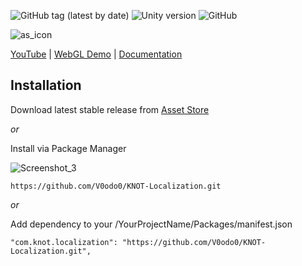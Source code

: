 ![GitHub tag (latest by date)](https://img.shields.io/github/v/tag/V0odo0/Knot-localization?label=release)
![Unity version](https://img.shields.io/badge/Unity-2019.3%2B-blue)
![GitHub](https://img.shields.io/github/license/V0odo0/KNOT-Localization?label=license)

![as_icon](https://user-images.githubusercontent.com/10213769/162616057-4a2d89aa-bbda-4080-aa0e-f3db333c7afa.png)

[YouTube](https://www.youtube.com/watch?v=vzYPx3FN9Sk) | 
[WebGL Demo](https://vd3v.com/assets/knot_localization/demo/) |
[Documentation](https://vd3v.com/assets/knot_localization/docs/articles/quickstart.html)

## Installation

Download latest stable release from [Asset Store](https://assetstore.unity.com/packages/tools/localization/knot-localization-187603)

*or*

Install via Package Manager

![Screenshot_3](https://user-images.githubusercontent.com/10213769/162617479-51c3d2d5-8573-44a2-bc56-8c68d09183f1.png)

```
https://github.com/V0odo0/KNOT-Localization.git
```

*or*

Add dependency to your /YourProjectName/Packages/manifest.json

```
"com.knot.localization": "https://github.com/V0odo0/KNOT-Localization.git",
```
